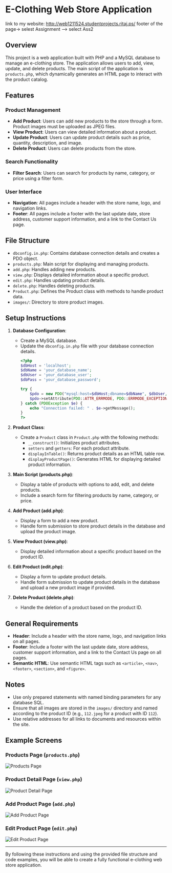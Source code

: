 # E-Clothing Web Store Application
  link to my website: http://web1211524.studentprojects.ritaj.ps/  footer of the page-> selest Assignment --> select Ass2
## Overview

This project is a web application built with PHP and a MySQL database to manage an e-clothing store. The application allows users to add, view, update, and delete products. The main script of the application is `products.php`, which dynamically generates an HTML page to interact with the product catalog.

## Features

### Product Management

- **Add Product**: Users can add new products to the store through a form. Product images must be uploaded as JPEG files.
- **View Product**: Users can view detailed information about a product.
- **Update Product**: Users can update product details such as price, quantity, description, and image.
- **Delete Product**: Users can delete products from the store.

### Search Functionality

- **Filter Search**: Users can search for products by name, category, or price using a filter form.

### User Interface

- **Navigation**: All pages include a header with the store name, logo, and navigation links.
- **Footer**: All pages include a footer with the last update date, store address, customer support information, and a link to the Contact Us page.

## File Structure

- `dbconfig.in.php`: Contains database connection details and creates a PDO object.
- `products.php`: Main script for displaying and managing products.
- `add.php`: Handles adding new products.
- `view.php`: Displays detailed information about a specific product.
- `edit.php`: Handles updating product details.
- `delete.php`: Handles deleting products.
- `Product.php`: Defines the Product class with methods to handle product data.
- `images/`: Directory to store product images.

## Setup Instructions

1. **Database Configuration**:
   - Create a MySQL database.
   - Update the `dbconfig.in.php` file with your database connection details.
     ```php
     <?php
     $dbHost = 'localhost';
     $dbName = 'your_database_name';
     $dbUser = 'your_database_user';
     $dbPass = 'your_database_password';

     try {
         $pdo = new PDO("mysql:host=$dbHost;dbname=$dbName", $dbUser, $dbPass);
         $pdo->setAttribute(PDO::ATTR_ERRMODE, PDO::ERRMODE_EXCEPTION);
     } catch (PDOException $e) {
         echo "Connection failed: " . $e->getMessage();
     }
     ?>
     ```

2. **Product Class**:
   - Create a `Product` class in `Product.php` with the following methods:
     - `__construct()`: Initializes product attributes.
     - `setters` and `getters`: For each product attribute.
     - `displayInTable()`: Returns product details as an HTML table row.
     - `displayProductPage()`: Generates HTML for displaying detailed product information.

3. **Main Script (products.php)**:
   - Display a table of products with options to add, edit, and delete products.
   - Include a search form for filtering products by name, category, or price.

4. **Add Product (add.php)**:
   - Display a form to add a new product.
   - Handle form submission to store product details in the database and upload the product image.

5. **View Product (view.php)**:
   - Display detailed information about a specific product based on the product ID.

6. **Edit Product (edit.php)**:
   - Display a form to update product details.
   - Handle form submission to update product details in the database and upload a new product image if provided.

7. **Delete Product (delete.php)**:
   - Handle the deletion of a product based on the product ID.

## General Requirements

- **Header**: Include a header with the store name, logo, and navigation links on all pages.
- **Footer**: Include a footer with the last update date, store address, customer support information, and a link to the Contact Us page on all pages.
- **Semantic HTML**: Use semantic HTML tags such as `<article>`, `<nav>`, `<footer>`, `<section>`, and `<figure>`.

## Notes

- Use only prepared statements with named binding parameters for any database SQL.
- Ensure that all images are stored in the `images/` directory and named according to the product ID (e.g., `112.jpeg` for a product with ID `112`).
- Use relative addresses for all links to documents and resources within the site.

## Example Screens

### Products Page (`products.php`)

![Products Page](images/products_page.png)

### Product Detail Page (`view.php`)

![Product Detail Page](images/product_detail_page.png)

### Add Product Page (`add.php`)

![Add Product Page](images/add_product_page.png)

### Edit Product Page (`edit.php`)

![Edit Product Page](images/edit_product_page.png)

---

By following these instructions and using the provided file structure and code examples, you will be able to create a fully functional e-clothing web store application.
